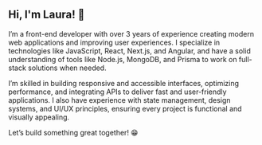 ## Hi, I'm Laura! 👋

I’m a front-end developer with over 3 years of experience creating modern web applications and improving user experiences. I specialize in technologies like JavaScript, React, Next.js, and Angular, and have a solid understanding of tools like Node.js, MongoDB, and Prisma to work on full-stack solutions when needed.

I’m skilled in building responsive and accessible interfaces, optimizing performance, and integrating APIs to deliver fast and user-friendly applications. I also have experience with state management, design systems, and UI/UX principles, ensuring every project is functional and visually appealing.

Let’s build something great together! 😁
